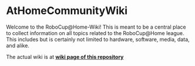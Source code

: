 # AtHomeCommunityWiki
Welcome to the RoboCup@Home-Wiki! This is meant to be a central place to collect information on all topics related to the RoboCup@Home league. This includes but is certainly not limited to hardware, software, media, data, and alike.

The actual wiki is at [**wiki page of this repository**](https://github.com/RoboCupAtHome/AtHomeCommunityWiki/wiki)
